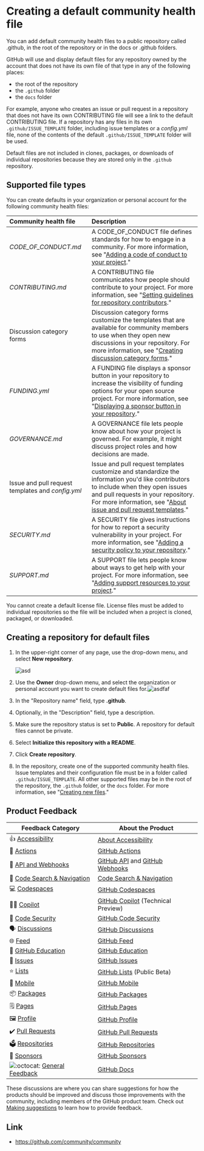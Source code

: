 # Creating a default community health file

You can add default community health files to a public repository called .github, in the root of the repository or in the docs or .github folders.

GitHub will use and display default files for any repository owned by the account that does not have its own file of that type in any of the following places:

+ the root of the repository
+ the `.github` folder
+ the `docs` folder

For example, anyone who creates an issue or pull request in a repository that does not have its own CONTRIBUTING file will see a link to the default CONTRIBUTING file. If a repository has any files in its own `.github/ISSUE_TEMPLATE` folder, including issue templates or a *config.yml* file, none of the contents of the default `.github/ISSUE_TEMPLATE` folder will be used.

Default files are not included in clones, packages, or downloads of individual repositories because they are stored only in the `.github` repository.

## Supported file types

You can create defaults in your organization or personal account for the following community health files:

| Community health file                             | Description                                                  |
| :------------------------------------------------ | :----------------------------------------------------------- |
| *CODE_OF_CONDUCT.md*                              | A CODE_OF_CONDUCT file defines standards for how to engage in a community. For more information, see "[Adding a code of conduct to your project](https://docs.github.com/en/communities/setting-up-your-project-for-healthy-contributions/adding-a-code-of-conduct-to-your-project)." |
| *CONTRIBUTING.md*                                 | A CONTRIBUTING file communicates how people should contribute to your project. For more information, see "[Setting guidelines for repository contributors](https://docs.github.com/en/communities/setting-up-your-project-for-healthy-contributions/setting-guidelines-for-repository-contributors)." |
| Discussion category forms                         | Discussion category forms customize the templates that are available for community members to use when they open new discussions in your repository. For more information, see "[Creating discussion category forms](https://docs.github.com/en/discussions/managing-discussions-for-your-community/creating-discussion-category-forms)." |
| *FUNDING.yml*                                     | A FUNDING file displays a sponsor button in your repository to increase the visibility of funding options for your open source project. For more information, see "[Displaying a sponsor button in your repository](https://docs.github.com/en/repositories/managing-your-repositorys-settings-and-features/customizing-your-repository/displaying-a-sponsor-button-in-your-repository)." |
| *GOVERNANCE.md*                                   | A GOVERNANCE file lets people know about how your project is governed. For example, it might discuss project roles and how decisions are made. |
| Issue and pull request templates and *config.yml* | Issue and pull request templates customize and standardize the information you'd like contributors to include when they open issues and pull requests in your repository. For more information, see "[About issue and pull request templates](https://docs.github.com/en/communities/using-templates-to-encourage-useful-issues-and-pull-requests/about-issue-and-pull-request-templates)." |
| *SECURITY.md*                                     | A SECURITY file gives instructions for how to report a security vulnerability in your project. For more information, see "[Adding a security policy to your repository](https://docs.github.com/en/code-security/getting-started/adding-a-security-policy-to-your-repository)." |
| *SUPPORT.md*                                      | A SUPPORT file lets people know about ways to get help with your project. For more information, see "[Adding support resources to your project](https://docs.github.com/en/communities/setting-up-your-project-for-healthy-contributions/adding-support-resources-to-your-project)." |

You cannot create a default license file. License files must be added to individual repositories so the file will be included when a project is cloned, packaged, or downloaded.

## Creating a repository for default files

1. In the upper-right corner of any page, use the drop-down menu, and select **New repository**.

   ![asd](http://sm.nsddd.top/sm202306031951593.png)

2. Use the **Owner** drop-down menu, and select the organization or personal account you want to create default files for.![asdfaf](http://sm.nsddd.top/sm202306031951715.png)

3. In the "Repository name" field, type **.github**.

4. Optionally, in the "Description" field, type a description.

5. Make sure the repository status is set to **Public**. A repository for default files cannot be private.

6. Select **Initialize this repository with a README**.

7. Click **Create repository**.

8. In the repository, create one of the supported community health files. Issue templates and their configuration file must be in a folder called `.github/ISSUE_TEMPLATE`. All other supported files may be in the root of the repository, the `.github` folder, or the `docs` folder. For more information, see "[Creating new files](https://docs.github.com/en/repositories/working-with-files/managing-files/creating-new-files)."

## Product Feedback

| **Feedback Category**                                        | **About the Product**                                        |
| ------------------------------------------------------------ | ------------------------------------------------------------ |
| 👍 [Accessibility](https://github.com/orgs/community/discussions/categories/accessibility) | [About Accessibility](https://docs.github.com/en/account-and-profile/setting-up-and-managing-your-personal-account-on-github/managing-personal-account-settings/managing-accessibility-settings#about-accessibility-settings) |
| 🚢 [Actions](https://github.com/orgs/community/discussions/categories/actions) | [GitHub Actions](https://github.com/features/actions)        |
| 🔁 [API and Webhooks](https://github.com/orgs/community/discussions/categories/api-and-webhooks) | [GitHub API](https://docs.github.com/en/rest) and [GitHub Webhooks](https://docs.github.com/en/developers/webhooks-and-events/webhooks/about-webhook) |
| 🔎 [Code Search & Navigation](https://github.com/orgs/community/discussions/categories/code-search-and-navigation) | [Code Search & Navigation](https://cs.github.com/about)      |
| 💻 [Codespaces](https://github.com/orgs/community/discussions/categories/codespaces) | [GitHub Codespaces](https://github.com/features/codespaces)  |
| 👩‍✈️ [Copilot](https://github.com/orgs/community/discussions/categories/copilot) | [GitHub Copilot](https://copilot.github.com/) (Technical Preview) |
| 🤖 [Code Security](https://github.com/orgs/community/discussions/categories/code-security) | [GitHub Code Security](https://github.com/features/security) |
| 🗣️ [Discussions](https://github.com/orgs/community/discussions/categories/discussions) | [GitHub Discussions](https://docs.github.com/en/discussions) |
| 🌐 [Feed](https://github.com/orgs/community/discussions/categories/feed) | [GitHub Feed](https://github.blog/2022-03-22-improving-your-github-feed/) |
| 🎒 [GitHub Education](https://github.com/orgs/community/discussions/categories/github-education) | [GitHub Education](https://education.github.com/)            |
| 🐙 [Issues](https://github.com/orgs/community/discussions/categories/issues) | [GitHub Issues](https://github.com/features/issues)          |
| ⭐ [Lists](https://github.com/orgs/community/discussions/categories/lists) | [GitHub Lists](https://docs.github.com/en/get-started/exploring-projects-on-github/saving-repositories-with-stars#organizing-starred-repositories-with-lists) (Public Beta) |
| 📱 [Mobile](https://github.com/orgs/community/discussions/categories/mobile) | [GitHub Mobile](https://github.com/mobile)                   |
| 📦 [Packages](https://github.com/orgs/community/discussions/categories/packages) | [GitHub Packages](https://github.com/features/packages)      |
| 🗒️ [Pages](https://github.com/orgs/community/discussions/categories/pages) | [GitHub Pages](https://docs.github.com/en/pages)             |
| 🖼️ [Profile](https://github.com/orgs/community/discussions/categories/profile) | [GitHub Profile](https://docs.github.com/en/account-and-profile/setting-up-and-managing-your-github-profile/customizing-your-profile/about-your-profile) |
| ✔️ [Pull Requests](https://github.com/orgs/community/discussions/categories/pull-requests) | [GitHub Pull Requests](https://docs.github.com/en/github/collaborating-with-pull-requests/proposing-changes-to-your-work-with-pull-requests/about-pull-requests) |
| 🗳️ [Repositories](https://github.com/orgs/community/discussions/categories/repositories?type=source) | [GitHub Repositories](https://docs.github.com/en/repositories) |
| 💖 [Sponsors](https://github.com/orgs/community/discussions/categories/sponsors) | [GitHub Sponsors](https://github.com/sponsors)               |
| ![:octocat:](https://github.githubassets.com/images/icons/emoji/octocat.png) [General Feedback](https://github.com/orgs/community/discussions/categories/general) | [GitHub Docs](https://docs.github.com/en)                    |

These discussions are where you can share suggestions for how the products should be improved and discuss those improvements with the community, including members of the GitHub product team. Check out [Making suggestions](https://github.com/community/community#making-suggestions) to learn how to provide feedback.


## Link

+ https://github.com/community/community
